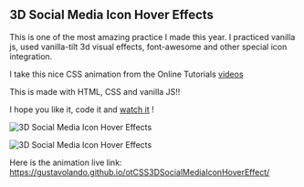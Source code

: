 ## 3D Social Media Icon Hover Effects

This is one of the most amazing practice I made this year.  I practiced vanilla js, used vanilla-tilt 3d visual effects, font-awesome and other special icon integration.

I take this nice CSS animation from the Online Tutorials [videos](https://www.youtube.com/watch?v=e-LPHHRRuoM)

This is made with HTML, CSS and vanilla JS!!

I hope you like it, code it and [watch it](https://gustavolando.github.io/otCSS3DSocialMediaIconHoverEffect/) !

![3D Social Media Icon Hover Effects](https://gustavolando.github.io/otCSS3DSocialMediaIconHoverEffect/3D%20Social%20Media%20Icon%20Hover%20Effects.png)

![3D Social Media Icon Hover Effects](https://gustavolando.github.io/otCSS3DSocialMediaIconHoverEffect/3D%20Social%20Media%20Icon%20Hover%20Effects%20twitter.png)

Here is the animation live link:  https://gustavolando.github.io/otCSS3DSocialMediaIconHoverEffect/